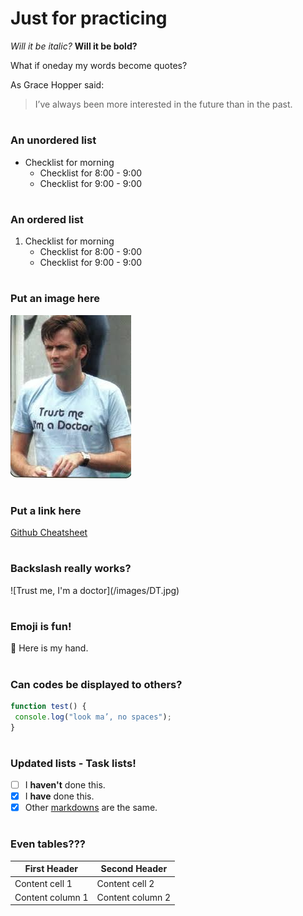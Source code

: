 # <h1> Just for practicing

_Will it be italic?_
__Will it be bold?__

What if oneday my words become quotes?

As Grace Hopper said:
> I’ve always been more interested
> in the future than in the past.

# <h3> An unordered list
* Checklist for morning
  * Checklist for 8:00 - 9:00
  * Checklist for 9:00 - 9:00

# <h3> An ordered list
1. Checklist for morning
   * Checklist for 8:00 - 9:00
   * Checklist for 9:00 - 9:00
   
# <h3> Put an image here
![Trust me, I'm a doctor](/images/DT.jpg)

# <h3> Put a link here
[Github Cheatsheet](https://guides.github.com/pdfs/markdown-cheatsheet-online.pdf)

# <h3> Backslash really works?
\![Trust me, I'm a doctor](/images/DT.jpg\)

# <h3>Emoji is fun!
:raising_hand: Here is my hand.

# <h3> Can codes be displayed to others?
```javascript
function test() {
 console.log("look ma’, no spaces");
}
```
# <h3> Updated lists - Task lists!
- [ ] I **haven't** done this.
- [x] I **have** done this.
- [x] Other [markdowns](https://guides.github.com/pdfs/markdown-cheatsheet-online.pdf) are the same.

# <h3> Even tables???
First Header | Second Header
------------ | -------------
Content cell 1 | Content cell 2
Content column 1 | Content column 2
